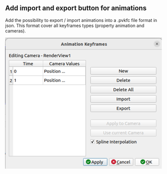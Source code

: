 ## Add import and export button for animations

Add the possibility to export / import animations into a .pvkfc file format in json.
This format cover all keyframes types (property animation and cameras).

![New interpolate camera widget](add-animation-keyframes-import-export.png)
